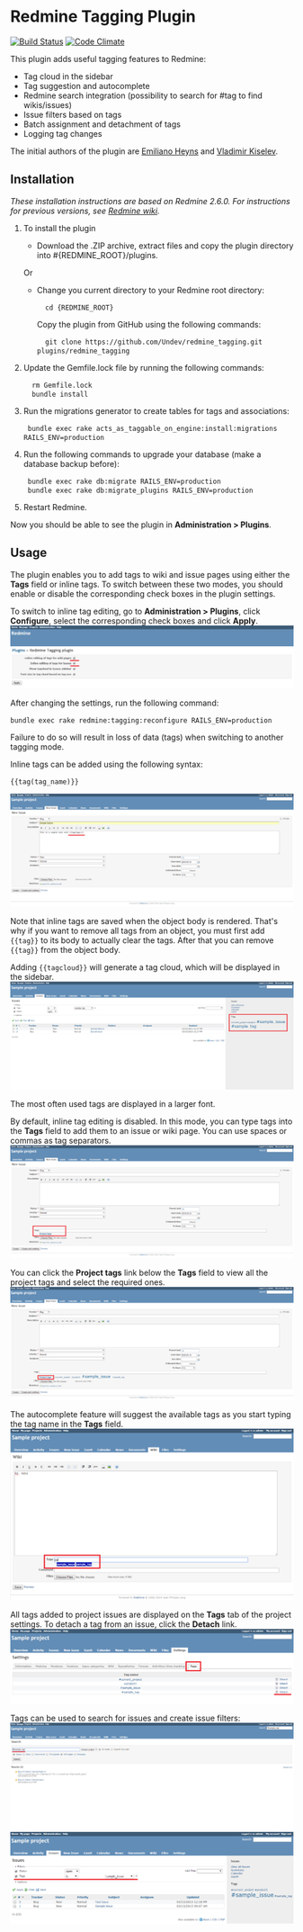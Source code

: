 # Redmine Tagging Plugin

[![Build Status](https://travis-ci.org/Undev/redmine_tagging.png)](https://travis-ci.org/Undev/redmine_tagging)
[![Code Climate](https://codeclimate.com/github/Undev/redmine_tagging.png)](https://codeclimate.com/github/Undev/redmine_tagging)

This plugin adds useful tagging features to Redmine:

* Tag cloud in the sidebar
* Tag suggestion and autocomplete
* Redmine search integration (possibility to search for #tag to find wikis/issues)
* Issue filters based on tags
* Batch assignment and detachment of tags
* Logging tag changes

The initial authors of the plugin are [Emiliano Heyns](mailto:emiliano.heyns@gmail.com) and [Vladimir Kiselev](https://github.com/nettsundere).

## Installation

*These installation instructions are based on Redmine 2.6.0. For instructions for previous versions, see [Redmine wiki](http://www.redmine.org/projects/redmine/wiki/Plugins).*

1. To install the plugin
    * Download the .ZIP archive, extract files and copy the plugin directory into #{REDMINE_ROOT}/plugins.
    
    Or

    * Change you current directory to your Redmine root directory:  

            cd {REDMINE_ROOT}
            
      Copy the plugin from GitHub using the following commands:
      
            git clone https://github.com/Undev/redmine_tagging.git plugins/redmine_tagging
            
2. Update the Gemfile.lock file by running the following commands:  

         rm Gemfile.lock  
         bundle install
            
3. Run the migrations generator to create tables for tags and associations:

        bundle exec rake acts_as_taggable_on_engine:install:migrations RAILS_ENV=production
            
4. Run the following commands to upgrade your database (make a database backup before):  

        bundle exec rake db:migrate RAILS_ENV=production
        bundle exec rake db:migrate_plugins RAILS_ENV=production

5. Restart Redmine.

Now you should be able to see the plugin in **Administration > Plugins**.

## Usage

The plugin enables you to add tags to wiki and issue pages using either the **Tags** field or inline tags. To switch between these two modes, you should enable or disable the corresponding check boxes in the plugin settings. 

To switch to inline tag editing, go to **Administration > Plugins**, click **Configure**, select the corresponding check boxes and click **Apply**.  
![inline editing](tagging_1.PNG)

After changing the settings, run the following command:

    bundle exec rake redmine:tagging:reconfigure RAILS_ENV=production

Failure to do so will result in loss of data (tags) when switching to another tagging mode.

Inline tags can be added using the following syntax:

    {{tag(tag_name)}}

![inline tags](tagging_2.PNG)

Note that inline tags are saved when the object body is rendered. That's why if you want to remove all tags from an object, you must first add `{{tag}}` to its body to actually clear the tags. After that you can remove `{{tag}}` from the object body.

Adding `{{tagcloud}}` will generate a tag cloud, which will be displayed in the sidebar.  
![tag cloud](tagging_3.PNG)

The most often used tags are displayed in a larger font.

By default, inline tag editing is disabled. In this mode, you can type tags into the **Tags** field to add them to an issue or wiki page. You can use spaces or commas as tag separators.  
![tags field](tagging_4.PNG)

You can click the **Project tags** link below the **Tags** field to view all the project tags and select the required ones.  
![project tags](tagging_5.PNG)

The autocomplete feature will suggest the available tags as you start typing the tag name in the **Tags** field.  
![tags autocomplete](tagging_6.PNG)

All tags added to project issues are displayed on the **Tags** tab of the project settings. To detach a tag from an issue, click the **Detach** link.  
![tags tab](tagging_7.PNG)

Tags can be used to search for issues and create issue filters:  
![tag search](tagging_8.PNG)  
![tag filters](tagging_9.PNG)